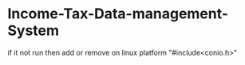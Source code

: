 # Income-Tax-Data-management-System
if it not run then add or remove on linux platform "#include<conio.h>"
